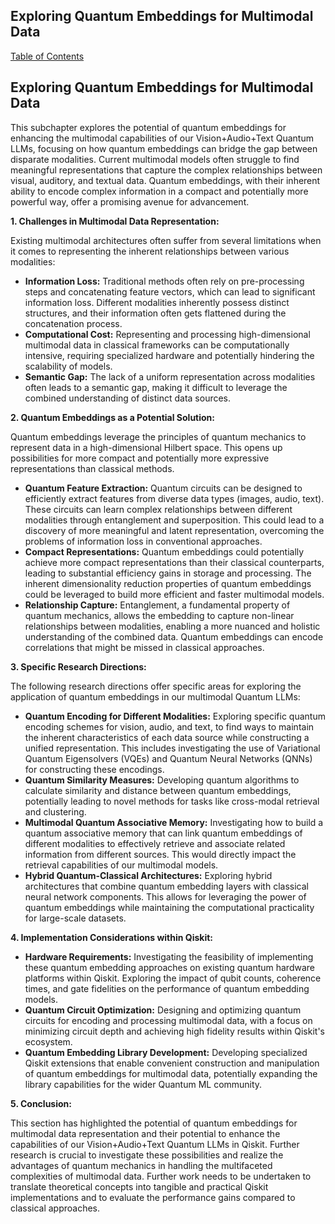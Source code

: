 ## Exploring Quantum Embeddings for Multimodal Data

[Table of Contents](#table-of-contents)

## Exploring Quantum Embeddings for Multimodal Data

This subchapter explores the potential of quantum embeddings for enhancing the multimodal capabilities of our Vision+Audio+Text Quantum LLMs, focusing on how quantum embeddings can bridge the gap between disparate modalities.  Current multimodal models often struggle to find meaningful representations that capture the complex relationships between visual, auditory, and textual data. Quantum embeddings, with their inherent ability to encode complex information in a compact and potentially more powerful way, offer a promising avenue for advancement.

**1. Challenges in Multimodal Data Representation:**

Existing multimodal architectures often suffer from several limitations when it comes to representing the inherent relationships between various modalities:

* **Information Loss:** Traditional methods often rely on pre-processing steps and concatenating feature vectors, which can lead to significant information loss.  Different modalities inherently possess distinct structures, and their information often gets flattened during the concatenation process.
* **Computational Cost:**  Representing and processing high-dimensional multimodal data in classical frameworks can be computationally intensive, requiring specialized hardware and potentially hindering the scalability of models.
* **Semantic Gap:**  The lack of a uniform representation across modalities often leads to a semantic gap, making it difficult to leverage the combined understanding of distinct data sources.

**2. Quantum Embeddings as a Potential Solution:**

Quantum embeddings leverage the principles of quantum mechanics to represent data in a high-dimensional Hilbert space. This opens up possibilities for more compact and potentially more expressive representations than classical methods.

* **Quantum Feature Extraction:** Quantum circuits can be designed to efficiently extract features from diverse data types (images, audio, text).  These circuits can learn complex relationships between different modalities through entanglement and superposition.  This could lead to a discovery of more meaningful and latent representation, overcoming the problems of information loss in conventional approaches.
* **Compact Representations:**  Quantum embeddings could potentially achieve more compact representations than their classical counterparts, leading to substantial efficiency gains in storage and processing.  The inherent dimensionality reduction properties of quantum embeddings could be leveraged to build more efficient and faster multimodal models.
* **Relationship Capture:**  Entanglement, a fundamental property of quantum mechanics, allows the embedding to capture non-linear relationships between modalities, enabling a more nuanced and holistic understanding of the combined data.  Quantum embeddings can encode correlations that might be missed in classical approaches.


**3. Specific Research Directions:**

The following research directions offer specific areas for exploring the application of quantum embeddings in our multimodal Quantum LLMs:

* **Quantum Encoding for Different Modalities:** Exploring specific quantum encoding schemes for vision, audio, and text, to find ways to maintain the inherent characteristics of each data source while constructing a unified representation. This includes investigating the use of Variational Quantum Eigensolvers (VQEs) and Quantum Neural Networks (QNNs) for constructing these encodings.
* **Quantum Similarity Measures:** Developing quantum algorithms to calculate similarity and distance between quantum embeddings, potentially leading to novel methods for tasks like cross-modal retrieval and clustering.
* **Multimodal Quantum Associative Memory:**  Investigating how to build a quantum associative memory that can link quantum embeddings of different modalities to effectively retrieve and associate related information from different sources. This would directly impact the retrieval capabilities of our multimodal models.
* **Hybrid Quantum-Classical Architectures:**  Exploring hybrid architectures that combine quantum embedding layers with classical neural network components. This allows for leveraging the power of quantum embeddings while maintaining the computational practicality for large-scale datasets.


**4. Implementation Considerations within Qiskit:**

* **Hardware Requirements:** Investigating the feasibility of implementing these quantum embedding approaches on existing quantum hardware platforms within Qiskit.  Exploring the impact of qubit counts, coherence times, and gate fidelities on the performance of quantum embedding models.
* **Quantum Circuit Optimization:**  Designing and optimizing quantum circuits for encoding and processing multimodal data, with a focus on minimizing circuit depth and achieving high fidelity results within Qiskit's ecosystem.
* **Quantum Embedding Library Development:**  Developing specialized Qiskit extensions that enable convenient construction and manipulation of quantum embeddings for multimodal data, potentially expanding the library capabilities for the wider Quantum ML community.


**5. Conclusion:**

This section has highlighted the potential of quantum embeddings for multimodal data representation and their potential to enhance the capabilities of our Vision+Audio+Text Quantum LLMs in Qiskit. Further research is crucial to investigate these possibilities and realize the advantages of quantum mechanics in handling the multifaceted complexities of multimodal data.  Further work needs to be undertaken to translate theoretical concepts into tangible and practical Qiskit implementations and to evaluate the performance gains compared to classical approaches.


<a id='chapter-6-subchapter-7'></a>